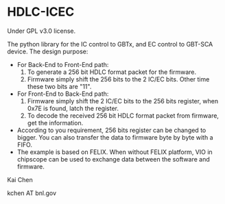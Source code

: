 # HDLC-ICEC
Under GPL v3.0 license.

The python library for the IC control to GBTx, and EC control to GBT-SCA device.
The design purpose:
- For Back-End to Front-End path:
  1. To generate a 256 bit HDLC format packet for the firmware.
  2. Firmware simply shift the 256 bits to the 2 IC/EC bits. Other time these two bits are "11".
- For Front-End to Back-End path:
  1. Firmware simply shift the 2 IC/EC bits to the 256 bits register, when 0x7E is found, latch the register. 
  2. To decode the received 256 bit HDLC format packet from firmware, get the information.
- According to you requirement, 256 bits register can be changed to bigger. You can also transfer the data to firmware byte by byte with a FIFO.
- The example is based on FELIX. When without FELIX platform, VIO in chipscope can be used to exchange data between the software and firmware.
 
Kai Chen

kchen AT bnl.gov